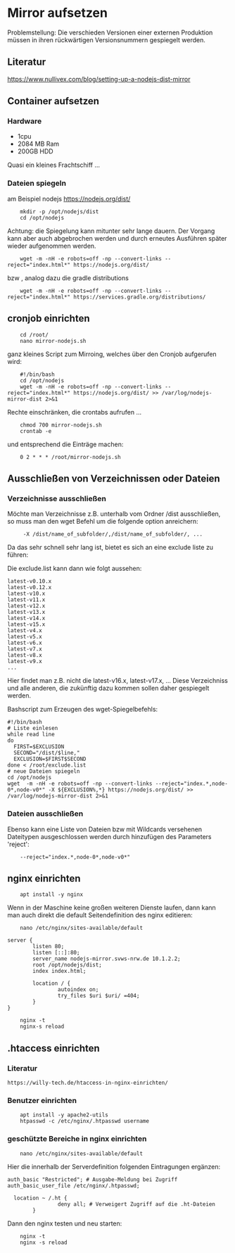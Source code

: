 # Mirror aufsetzen

Problemstellung: Die verschieden Versionen einer externen Produktion müssen in ihren rückwärtigen Versionsnummern gespiegelt werden. 

## Literatur

https://www.nullivex.com/blog/setting-up-a-nodejs-dist-mirror

## Container aufsetzen

### Hardware

+ 1cpu
+ 2084 MB Ram
+ 200GB HDD

Quasi ein kleines Frachtschiff ... 

### Dateien spiegeln

am Beispiel nodejs  https://nodejs.org/dist/ 

		mkdir -p /opt/nodejs/dist
		cd /opt/nodejs		

Achtung: die Spiegelung kann mitunter sehr lange dauern. Der Vorgang kann aber auch abgebrochen werden und durch erneutes Ausführen später wieder aufgenommen werden. 
		
		wget -m -nH -e robots=off -np --convert-links --reject="index.html*" https://nodejs.org/dist/
		
bzw , analog dazu die gradle distributions
		
		wget -m -nH -e robots=off -np --convert-links --reject="index.html*" https://services.gradle.org/distributions/
		

##	cronjob einrichten

		cd /root/
		nano mirror-nodejs.sh

ganz kleines Script zum Mirroing, welches über den Cronjob aufgerufen wird:
		
		#!/bin/bash
		cd /opt/nodejs 
		wget -m -nH -e robots=off -np --convert-links --reject="index.html*" https://nodejs.org/dist/ >> /var/log/nodejs-mirror-dist 2>&1

Rechte einschränken, die crontabs aufrufen ...

		chmod 700 mirror-nodejs.sh
		crontab -e
		
und entsprechend die Einträge machen: 

		0 2 * * * /root/mirror-nodejs.sh

## Ausschließen von Verzeichnissen oder Dateien

### Verzeichnisse ausschließen

Möchte man Verzeichnisse z.B. unterhalb vom Ordner /dist ausschließen, so muss man den wget Befehl um die folgende option anreichern: 
		
		 -X /dist/name_of_subfolder/,/dist/name_of_subfolder/, ... 
		 
Da das sehr schnell sehr lang ist, bietet es sich an eine exclude liste zu führen: 
		 
Die exclude.list kann dann wie folgt aussehen: 

````
latest-v0.10.x
latest-v0.12.x
latest-v10.x
latest-v11.x
latest-v12.x
latest-v13.x
latest-v14.x
latest-v15.x
latest-v4.x
latest-v5.x
latest-v6.x
latest-v7.x
latest-v8.x
latest-v9.x
...
````

Hier findet man z.B. nicht die latest-v16.x, latest-v17.x, ... Diese Verzeichniss und alle anderen, die zukünftig dazu kommen sollen daher gespiegelt werden. 

Bashscript zum Erzeugen des wget-Spiegelbefehls: 

````
#!/bin/bash
# Liste einlesen
while read line
do
  FIRST=$EXCLUSION
  SECOND="/dist/$line,"
  EXCLUSION=$FIRST$SECOND
done < /root/exclude.list
# neue Dateien spiegeln 
cd /opt/nodejs
wget  -m -nH -e robots=off -np --convert-links --reject="index.*,node-0*,node-v0*" -X ${EXCLUSION%,*} https://nodejs.org/dist/ >> /var/log/nodejs-mirror-dist 2>&1

````
### Dateien ausschließen

Ebenso kann eine Liste von Dateien bzw mit Wildcards versehenen Dateitypen ausgeschlossen werden durch hinzufügen des Parameters 'reject':

		--reject="index.*,node-0*,node-v0*"

		

## nginx einrichten 

		apt install -y nginx
		
Wenn in der Maschine keine großen weiteren Dienste laufen, dann kann man auch direkt die default Seitendefinition des nginx editieren: 
		
		nano /etc/nginx/sites-available/default

```
server {
        listen 80;
        listen [::]:80;
        server_name nodejs-mirror.svws-nrw.de 10.1.2.2;
        root /opt/nodejs/dist;
        index index.html;

        location / {
                autoindex on;
                try_files $uri $uri/ =404;
        }
}
```
		nginx -t 
		nginx-s reload
		
## .htaccess einrichten 

### Literatur
	
	https://willy-tech.de/htaccess-in-nginx-einrichten/

### Benutzer einrichten 

		apt install -y apache2-utils 
		htpasswd -c /etc/nginx/.htpasswd username

### geschützte Bereiche in nginx einrichten 

		nano /etc/nginx/sites-available/default
		
Hier die innerhalb der Serverdefinition folgenden Eintragungen ergänzen: 

````
auth_basic "Restricted"; # Ausgabe-Meldung bei Zugriff
auth_basic_user_file /etc/nginx/.htpasswd;   

  location ~ /.ht {
                deny all; # Verweigert Zugriff auf die .ht-Dateien
        }
````

Dann den nginx testen und neu starten:

		nginx -t 
		nginx -s reload		
			
